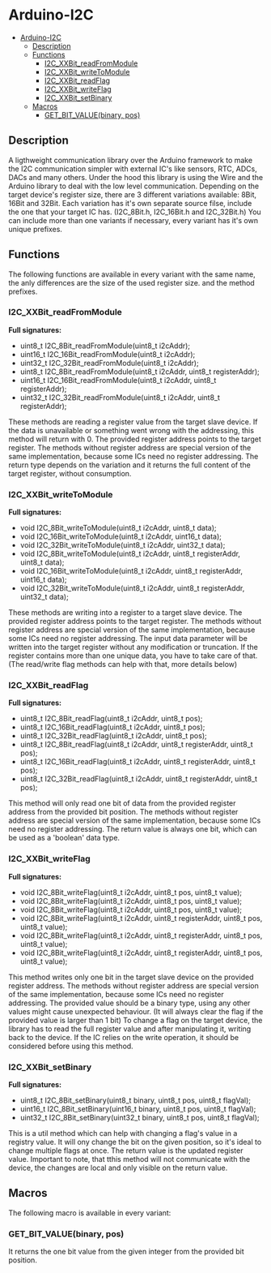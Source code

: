 # Arduino-I2C

- [Arduino-I2C](#arduino-i2c)
	- [Description](#description)
	- [Functions](#functions)
		- [I2C_XXBit_readFromModule](#i2c_xxbit_readfrommodule)
		- [I2C_XXBit_writeToModule](#i2c_xxbit_writetomodule)
		- [I2C_XXBit_readFlag](#i2c_xxbit_readflag)
		- [I2C_XXBit_writeFlag](#i2c_xxbit_writeflag)
		- [I2C_XXBit_setBinary](#i2c_xxbit_setbinary)
	- [Macros](#macros)
		- [GET_BIT_VALUE(binary, pos)](#get_bit_valuebinary-pos)

## Description

A ligthweight communication library over the Arduino framework to make the I2C communication simpler with external IC's like sensors, RTC, ADCs, DACs and many others. Under the hood this library is using the Wire and the Arduino library to deal with the low level communication. Depending on the target device's register size, there are 3 different variations available: 8Bit, 16Bit and 32Bit. Each variation has it's own separate source filse, include the one that your target IC has. (I2C_8Bit.h, I2C_16Bit.h and I2C_32Bit.h) You can include more than one variants if necessary, every variant has it's own unique prefixes.

## Functions

The following functions are available in every variant with the same name, the anly differences are the size of the used register size. and the method prefixes.

### I2C_XXBit_readFromModule

__Full signatures:__
- uint8_t I2C_8Bit_readFromModule(uint8_t i2cAddr);
- uint16_t I2C_16Bit_readFromModule(uint8_t i2cAddr);
- uint32_t I2C_32Bit_readFromModule(uint8_t i2cAddr);
- uint8_t I2C_8Bit_readFromModule(uint8_t i2cAddr, uint8_t registerAddr);
- uint16_t I2C_16Bit_readFromModule(uint8_t i2cAddr, uint8_t registerAddr);
- uint32_t I2C_32Bit_readFromModule(uint8_t i2cAddr, uint8_t registerAddr);

These methods are reading a register value from the target slave device. If the data is unavailable or something went wrong with the addressing, this method will return with 0. The provided register address points to the target register. The methods without register address are special version of the same implementation, because some ICs need no register addressing. The return type depends on the variation and it returns the full content of the target register, without consumption.

### I2C_XXBit_writeToModule

__Full signatures:__
- void I2C_8Bit_writeToModule(uint8_t i2cAddr, uint8_t data);
- void I2C_16Bit_writeToModule(uint8_t i2cAddr, uint16_t data);
- void I2C_32Bit_writeToModule(uint8_t i2cAddr, uint32_t data);
- void I2C_8Bit_writeToModule(uint8_t i2cAddr, uint8_t registerAddr, uint8_t data);
- void I2C_16Bit_writeToModule(uint8_t i2cAddr, uint8_t registerAddr, uint16_t data);
- void I2C_32Bit_writeToModule(uint8_t i2cAddr, uint8_t registerAddr, uint32_t data);

These methods are writing into a register to a target slave device. The provided register address points to the target register. The methods without register address are special version of the same implementation, because some ICs need no register addressing. The input data parameter will be written into the target register without any modification or truncation. If the register contains more than one unique data, you have to take care of that. (The read/write flag methods can help with that, more details below)

### I2C_XXBit_readFlag

__Full signatures:__
- uint8_t I2C_8Bit_readFlag(uint8_t i2cAddr, uint8_t pos);
- uint8_t I2C_16Bit_readFlag(uint8_t i2cAddr, uint8_t pos);
- uint8_t I2C_32Bit_readFlag(uint8_t i2cAddr, uint8_t pos);
- uint8_t I2C_8Bit_readFlag(uint8_t i2cAddr, uint8_t registerAddr, uint8_t pos);
- uint8_t I2C_16Bit_readFlag(uint8_t i2cAddr, uint8_t registerAddr, uint8_t pos);
- uint8_t I2C_32Bit_readFlag(uint8_t i2cAddr, uint8_t registerAddr, uint8_t pos);

This method will only read one bit of data from the provided register address from the provided bit position. The methods without register address are special version of the same implementation, because some ICs need no register addressing. The return value is always one bit, which can be used as a 'boolean' data type.

### I2C_XXBit_writeFlag

__Full signatures:__
- void I2C_8Bit_writeFlag(uint8_t i2cAddr, uint8_t pos, uint8_t value);
- void I2C_8Bit_writeFlag(uint8_t i2cAddr, uint8_t pos, uint8_t value);
- void I2C_8Bit_writeFlag(uint8_t i2cAddr, uint8_t pos, uint8_t value);
- void I2C_8Bit_writeFlag(uint8_t i2cAddr, uint8_t registerAddr, uint8_t pos, uint8_t value);
- void I2C_8Bit_writeFlag(uint8_t i2cAddr, uint8_t registerAddr, uint8_t pos, uint8_t value);
- void I2C_8Bit_writeFlag(uint8_t i2cAddr, uint8_t registerAddr, uint8_t pos, uint8_t value);

This method writes only one bit in the target slave device on the provided register address. The methods without register address are special version of the same implementation, because some ICs need no register addressing. The provided value should be a binary type, using any other values might cause unexpected behaviour. (It will always clear the flag if the provided value is larger than 1 bit) To change a flag on the target device, the library has to read the full register value and after manipulating it, writing back to the device. If the IC relies on the write operation, it should be considered before using this method.

### I2C_XXBit_setBinary

__Full signatures:__
- uint8_t I2C_8Bit_setBinary(uint8_t binary, uint8_t pos, uint8_t flagVal);
- uint16_t I2C_8Bit_setBinary(uint16_t binary, uint8_t pos, uint8_t flagVal);
- uint32_t I2C_8Bit_setBinary(uint32_t binary, uint8_t pos, uint8_t flagVal);

This is a util method which can help with changing a flag's value in a registry value. It will ony change the bit on the given position, so it's ideal to change multiple flags at once. The return value is the updated register value. Important to note, that tthis method will not communicate with the device, the changes are local and only visible on the return value.

## Macros

The following macro is available in every variant:

### GET_BIT_VALUE(binary, pos)

It returns the one bit value from the given integer from the provided bit position.

